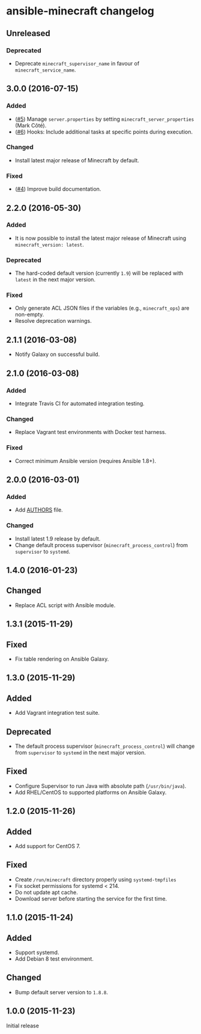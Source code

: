 # ansible-minecraft changelog

## Unreleased

### Deprecated

* Deprecate `minecraft_supervisor_name` in favour of `minecraft_service_name`.

## 3.0.0 (2016-07-15)

### Added

* ([#5][]) Manage `server.properties` by setting `minecraft_server_properties` (Mark Côté).
* ([#6][]) Hooks: Include additional tasks at specific points during execution.

### Changed

* Install latest major release of Minecraft by default.

### Fixed

* ([#4][]) Improve build documentation.

## 2.2.0 (2016-05-30)

### Added

* It is now possible to install the latest major release of Minecraft using `minecraft_version: latest`.

### Deprecated

* The hard-coded default version (currently `1.9`) will be replaced with `latest` in the next major version.

### Fixed

* Only generate ACL JSON files if the variables (e.g., `minecraft_ops`) are non-empty.
* Resolve deprecation warnings.

## 2.1.1 (2016-03-08)

* Notify Galaxy on successful build.

## 2.1.0 (2016-03-08)

### Added

* Integrate Travis CI for automated integration testing.

### Changed

* Replace Vagrant test environments with Docker test harness.

### Fixed

* Correct minimum Ansible version (requires Ansible 1.8+).

## 2.0.0 (2016-03-01)

### Added

* Add [AUTHORS](AUTHORS.md) file.

### Changed

* Install latest 1.9 release by default.
* Change default process supervisor (`minecraft_process_control`) from `supervisor` to `systemd`.

## 1.4.0 (2016-01-23)

## Changed

* Replace ACL script with Ansible module.

## 1.3.1 (2015-11-29)

## Fixed

* Fix table rendering on Ansible Galaxy.

## 1.3.0 (2015-11-29)

## Added

* Add Vagrant integration test suite.

## Deprecated

* The default process supervisor (`minecraft_process_control`) will change from `supervisor` to `systemd` in the next major version.

## Fixed

* Configure Supervisor to run Java with absolute path (`/usr/bin/java`).
* Add RHEL/CentOS to supported platforms on Ansible Galaxy.

## 1.2.0 (2015-11-26)

## Added

* Add support for CentOS 7.

## Fixed

* Create `/run/minecraft` directory properly using `systemd-tmpfiles`
* Fix socket permissions for systemd < 214.
* Do not update apt cache.
* Download server before starting the service for the first time.

## 1.1.0 (2015-11-24)

## Added

* Support systemd.
* Add Debian 8 test environment.

## Changed

* Bump default server version to `1.8.8`.

## 1.0.0 (2015-11-23)

Initial release

[#4]: https://github.com/benwebber/ansible-minecraft/issues/4
[#5]: https://github.com/benwebber/ansible-minecraft/pull/5
[#6]: https://github.com/benwebber/ansible-minecraft/issues/6
